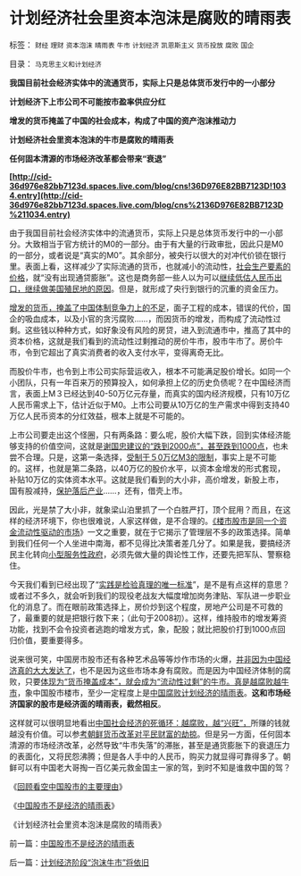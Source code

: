 # 计划经济社会里资本泡沫是腐败的晴雨表

标签： `财经` `理财` `资本泡沫` `晴雨表` `牛市` `计划经济` `凯恩斯主义` `货币投放` `腐败` `国企` 

目录： `马克思主义和计划经济`

**我国目前社会经济实体中的流通货币，实际上只是总体货币发行中的一小部分**

**计划经济下上市公司不可能按市盈率供应分红**

**增发的货币掩盖了中国的社会成本，构成了中国的资产泡沫推动力**

**计划经济社会里资本泡沫的牛市是腐败的晴雨表**

**任何固本清源的市场经济改革都会带来“衰退”**

**[http://cid-36d976e82bb7123d.spaces.live.com/blog/cns!36D976E82BB7123D!1034.entry](http://cid-36d976e82bb7123d.spaces.live.com/blog/cns%2136D976E82BB7123D%211034.entry)**

由于我国目前社会经济实体中的流通货币，实际上只是总体货币发行中的一小部分。大致相当于官方统计的M0的一部分。由于有大量的行政审批，因此只是M0的一部分，或者说是“真实的M0”。其余部分，被央行以很大的对冲代价锁在银行里。表面上看，这样减少了实际流通的货币，也就减小的流动性，[社会生产要素的价格](../../../2007/11/26/中国以超出历史所有战争损失的代价背走了世界通胀.md)，就“没有出现通贷膨胀”。这也是商务部一些人以为可以[继续低估人民币出口，继续做美国殖民地的原因](../../../2007/11/27/人民币如何升值？中国向世界廉价献血不可继续！.md)。但是，就形成了央行到银行的沉重的资金压力。

[增发的货币，掩盖了中国体制竞争力上的不足](../../../2010/3/13/中国特色的货币主义到了尽头.md)，面子工程的成本，错误的代价，国企的吸血成本，以及小官的贪污腐败……，而因货币的增发，而构成了流动性过剩。这些钱以种种方式，如好象没有风险的房贷，进入到流通市中，推高了其中的资本价格，这就是我们看到的流动性过剩推动的房价牛市，股市牛市了。房价牛市，令到它超出了真实消费者的收入支付水平，变得离奇无比。

而股价牛市，也令到上市公司实际营运收入，根本不可能满足股价增长。如同一个小团队，只有一年百来万的预算投入，如何承担上亿的历史负债呢？在中国经济而言，表面上M３已经达到40-50万亿元存量，而真实的国内经济规模，只有10万亿人民币需求上下，估计近似于M0。上市公司要从10万亿的生产需求中得到支持40万亿人民币资本的分红效益，根本上就是不可能的。

上市公司要走出这个怪圈，只有两条路：要么呢，股价大幅下跌，回到实体经济能够支持的价值空间，这就是[谢国忠建议的“跌到2000点”，甚至跌到1000点](../../../2007/11/4/谢国忠先生的真话更需要勇气“泡沫碎无声”.md)，也未尝不合理。只是，这第一条选择，[受制于５0万亿M3的限制](../../../2010/2/2/经济学中的通胀定义不同.md)，事实上是不可能的。这样，也就是第二条路，以40万亿的股价水平，以资本金增发的形式套现，补贴10万亿的实体资本水平。这就是我们看到的大小非，高价增发，新股上市，国有股减持，[保护落后产业](../../../2010/1/27/为什么计划经济总是保护了落后产业.md)……，还有，借壳上市。

因此，光是禁了大小非，就象梁山泊里抓了一个白胜严打，顶个屁用？而且，在这样的经济环境下，你也很难说，人家这样做，是不合理的。[《楼市股市是同一个资金流动性驱动的市场](../../../2008/4/28/公募基金不要再自信过头操纵市场玩自杀了.md)》一文之重要，就在于它揭示了管理层不多的政策选择。简单到我们任何一个人坐进中南海，都不见得比决策者差几分了。如果是我，要搞经济民主化转向[小型服务性政府](../../../2008/5/18/小政府，并不是弱小的政府.md)，必须先做大量的舆论性工作，还要先把军队、警察稳住。

今天我们看到已经出现了“[实践是检验真理的唯一标准](../../../2009/11/25/实践是检验哲学的唯一标准.md)”，是不是有点这样的意思？或者过不多久，就会听到我们的现役老战友大幅度增加岗务津贴、军队进一步职业化的消息了。而在眼前政策选择上，房价炒到这个程度，房地产公司是不可救的了，最重要的就是把银行救下来；（此句于2008初）。这样，维持股市的增发筹资功能，找到不会令投资者逃跑的增发方式，象，配股；就比把股价打到1000点回归价值，要重要得多。



说来很可笑，中国房市股市还有各种艺术品等等炒作市场的火爆，[并非因为中国经济真的大大发达了](../../../2009/12/27/政治经济学是科学吗？计划经济的GDP是什么？.md)，也不是因为这些市场本身有腐败。而是因为中国经济体制的腐败，只要[体现为“货币掩盖成本”，就会成为“流动性过剩”的牛市。真是越腐败越牛市](../../../2007/10/2/房市股市的“牛市”源于GDP泡沫和GDP增长的泡沫.md)，象中国股市楼市，至少一定程度上是[中国腐败计划经济的晴雨表](../../../2009/12/21/“自我评分测不准”，计划经济的死穴.md)。**这和市场经济国家的股市是经济面的晴雨表，截然相反**。

这样就可以很明显地看出[中国社会经济的死循环：越腐败，越“兴旺”，](../../../2009/10/21/走出死亡循环必经的休克反应.md)所赚的钱就越没有价值。可以参[考朝鲜货币改革对平民财富的劫掠](../../../2010/1/10/朝鲜货币抢劫即将进入第二幕：恶性通货膨胀.md)。但是另一方面，任何固本清源的市场经济改革，必然导致“牛市失落”的滞胀，甚至是通货膨胀下的衰退压力的表面化，又将民怨沸腾；但是各人手中的人民币，购买力就显得可靠得多了。朝鲜可以有中国老大哥掏一百亿美元救金国主一家的驾，到时不知是谁救中国的驾？



《[回顾看空中国股市的主要理由](http://darthvad.blog.sohu.com/147034117.html)》

《[中国股市不是经济的晴雨表](../../../2010/3/26/中国股市不是经济的晴雨表.md)》

《计划经济社会里资本泡沫是腐败的晴雨表》

前一篇：[中国股市不是经济的晴雨表](../../../2010/3/26/中国股市不是经济的晴雨表.md)

后一篇：[计划经济阶段“泡沫牛市”将依旧](../../../2010/3/26/计划经济阶段“泡沫牛市”将依旧.md)
